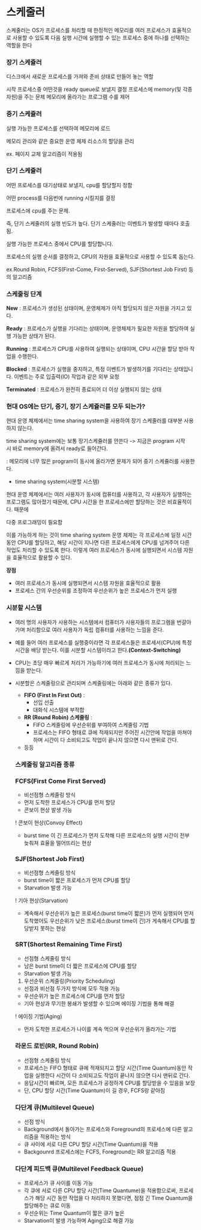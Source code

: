 # 스케줄러

스케줄러는 OS가 프로세스를 처리할 때 한정적인 메모리를 여러 프로세스가 효율적으로 사용할 수 있도록 다음 실행 시간에 실행할 수 있는 프로세스 중에 하나를 선택하는 역할을 한다

### 장기 스케쥴러

디스크에서 새로운 프로세스를 가져와 준비 상태로 만들어 놓는 역할

시작 프로세스중 어떤것을 ready queue로 보낼지 결정
프로세스에 memory(및 각종자원)을 주는 문제
메모리에 올라가는 프로그램 수를 제어

### 중기 스케쥴러

실행 가능한 프로세스를 선택하여 메모리에 로드

메모리 관리와 같은 중요한 운영 체제 리소스의 할당을 관리

ex. 페이지 교체 알고리즘이 적용됨

### 단기 스케쥴러

어떤 프로세스를 대기상태로 보낼지, cpu를 할당할지 정함

어떤 process를 다음번에 running 시킬지를 결정

프로세스에 cpu를 주는 문제.

즉, 단기 스케줄러의 실행 빈도가 높다. 단기 스케줄러는 이벤트가 발생할 때마다 호출됨.

실행 가능한 프로세스 중에서 CPU를 할당합니다.

프로세스의 실행 순서를 결정하고, CPU의 자원을 효율적으로 사용할 수 있도록 돕는다.

ex.Round Robin, FCFS(First-Come, First-Served), SJF(Shortest Job First) 등의 알고리즘

### 스케줄링 단계

**New** : 프로세스가 생성된 상태이며, 운영체제가 아직 할당되지 않은 자원을 가지고 있다.

**Ready** : 프로세스가 실행을 기다리는 상태이며, 운영체제가 필요한 자원을 할당하여 실행 가능한 상태가 된다.

**Running** : 프로세스가 CPU를 사용하여 실행되는 상태이며, CPU 시간을 할당 받아 작업을 수행한다.

**Blocked** : 프로세스가 실행을 중지하고, 특정 이벤트가 발생하기를 기다리는 상태입니다. 이벤트는 주로 입출력(IO) 작업과 같은 외부 요청

**Terminated** : 프로세스가 완전히 종료되어 더 이상 실행되지 않는 상태

### 현대 OS에는 단기, 중기, 장기 스케쥴러를 모두 되는가?

현대 운영 체제에서는 time sharing system을 사용하여 장기 스케줄러를 대부분 사용하지 않는다.

time sharing system에는 보통 장기스케쥴러를 안쓴다 -> 지금은 program 시작시 바로 memory에 올려서 ready로 들어간다.

: 메모리에 너무 많은 program이 동시에 올라가면 문제가 되어 중기 스케쥴러를 사용한다.

- time sharing system(시분할 시스템)

현대 운영 체제에서는 여러 사용자가 동시에 컴퓨터를 사용하고, 각 사용자가 실행하는 프로그램도 많아졌기 때문에, CPU 시간을 한 프로세스에만 할당하는 것은 비효율적이다. 때문에 

다중 프로그래밍이 필요함

이를 가능하게 하는 것이 time sharing system 운영 체제는 각 프로세스에 일정 시간 동안 CPU를 할당하고, 해당 시간이 지나면 다른 프로세스에게 CPU를 넘겨주어 다른 작업도 처리할 수 있도록 한다. 이렇게 여러 프로세스가 동시에 실행되면서 시스템 자원을 효율적으로 활용할 수 있다.

**장점**

- 여러 프로세스가 동시에 실행되면서 시스템 자원을 효율적으로 활용
- 프로세스 간의 우선순위를 조정하여 우선순위가 높은 프로세스가 먼저 실행

### 시분할 시스템

- 여러 명의 사용자가 사용하는 시스템에서 컴퓨터가 사용자들의 프로그램을 번갈아가며 처리함으로 여러 사용자가 독립 컴퓨터를 사용하는 느낌을 준다.
- 예를 들어 여러 프로세스를 실행중이라면 각 프로세스들은 프로세서(CPU)에 특정 시간을 배당 받는다. 이를 시분할 시스템이라고 한다.**(Context-Switching)**
- CPU는 초당 매우 빠르게 처리가 가능하기에 여러 프로세스가 동시에 처리되는 느낌을 받는다.
- 시분할은 스케줄링으로 관리되며 스케줄링에는 아래와 같은 종류가 있다.
    - **FIFO (First In First Out)** :
        - 선입 선출
        - 대화식 시스템에 부적합
    - **RR (Round Robin) 스케줄링** :
        - FIFO 스케줄링에 우선순위를 부여하여 스케줄링 기법
        - 프로세스는 FIFO 형태로 큐에 적재되지만 주어진 시간안에 작업을 마쳐야하며 시간이 다 소비되고도 작업이 끝나지 않으면 다시 맨뒤로 간다.
    - 등등
    
    ### 스케줄링 알고리즘 종류
    
    ### FCFS(First Come First Served)
    
    - 비선점형 스케줄링 방식
    - 먼저 도착한 프로세스가 CPU를 먼저 할당
    - 콘보이 현상 발생 가능
    
    ! 콘보이 현상(Convoy Effect)
    
    - burst time 이 긴 프로세스가 먼저 도착해 다른 프로세스의 실행 시간이 전부 늦춰져 효율을 떨어뜨리는 현상
    
    ### SJF(Shortest Job First)
    
    - 비선점형 스케줄링 방식
    - burst time이 짧은 프로세스가 먼저 CPU를 할당
    - Starvation 발생 가능
    
    ! 기아 현상(Starvation)
    
    - 계속해서 우선순위가 높은 프로세스(burst time이 짧은)가 먼저 실행되어 먼저 도착했어도 우선순위가 낮은 프로세스(burst time이 긴)가 게속해서 CPU를 할당받지 못하는 현상
    
    ### SRT(Shortest Remaining Time First)
    
    - 선점형 스케줄링 방식
    - 남은 burst time이 더 짧은 프로세스에 CPU를 할당
    - Starvation 발생 가능
    1. 우선순위 스케줄링(Priority Scheduling)
    - 선점과 비선점 두가지 방식에 모두 적용 가능
    - 우선순위가 높은 프로세스에 CPU를 먼저 할당
    - 기아 현상과 무기한 봉쇄가 발생할 수 있으며 에이징 기법을 통해 해결
    
    ! 에이징 기법(Aging)
    
    - 먼저 도착한 프로세스가 나이를 계속 먹으며 우선순위가 올라가는 기법
    
    ### 라운드 로빈(RR, Round Robin)
    
    - 선점형 스케줄링 방식
    - 프로세스는 FIFO 형태로 큐에 적재되지고 할당 시간(Time Quantum)동안 작업을 실행한다 시간이 다 소비되고도 작업이 끝나지 않으면 다시 맨뒤로 간다.
    - 응답시간이 빠르며, 모든 프로세스가 공정하게 CPU를 할당받을 수 있음을 보장
    - 단, CPU 할당 시간(Time Quantum)이 길 경우, FCFS랑 같아짐
    
    ### 다단계 큐(Multilevel Queue)
    
    - 선점 방식
    - Background에서 돌아가는 프로세스와 Foreground의 프로세스에 다른 알고리즘을 적용하는 방식
    - 큐 사이에 서로 다른 CPU 할당 시간(Time Quantum)을 적용
    - Backgounrd 프로세스에는 FCFS, Foreground는 RR 알고리즘 적용
    
    ### 다단계 피드백 큐(Multilevel Feedback Queue)
    
    - 프로세스가 큐 사이를 이동 가능
    - 각 큐에 서로 다른 CPU 할당 시간(Time Quantume)을 적용함으로써, 프로세스가 해당 시간 동안 작업을 다 처리하지 못했다면, 점점 긴 Time Quantum을 할당해주는 큐로 이동
    - 우선순위는 Time Quantum이 짧은 큐가 높은
    - Starvation이 발생 가능하며 Aging으로 해결 가능
